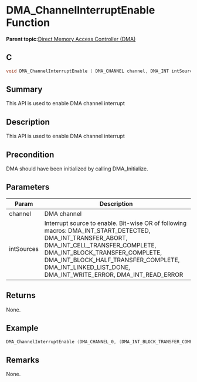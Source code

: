 # DMA\_ChannelInterruptEnable Function

**Parent topic:**[Direct Memory Access Controller \(DMA\)](GUID-FC435976-A639-435D-9C8F-0A08C3D59195.md)

## C

```c
void DMA_ChannelInterruptEnable ( DMA_CHANNEL channel, DMA_INT intSources )
```

## Summary

This API is used to enable DMA channel interrupt

## Description

This API is used to enable DMA channel interrupt

## Precondition

DMA should have been initialized by calling DMA\_Initialize.

## Parameters

|Param|Description|
|-----|-----------|
|channel|DMA channel|
|intSources|Interrupt source to enable. Bit-wise OR of following macros: DMA\_INT\_START\_DETECTED, DMA\_INT\_TRANSFER\_ABORT, DMA\_INT\_CELL\_TRANSFER\_COMPLETE, DMA\_INT\_BLOCK\_TRANSFER\_COMPLETE, DMA\_INT\_BLOCK\_HALF\_TRANSFER\_COMPLETE, DMA\_INT\_LINKED\_LIST\_DONE, DMA\_INT\_WRITE\_ERROR, DMA\_INT\_READ\_ERROR|

## Returns

None.

## Example

```c
DMA_ChannelInterruptEnable (DMA_CHANNEL_0, (DMA_INT_BLOCK_TRANSFER_COMPLETE | DMA_INT_WRITE_ERROR));
```

## Remarks

None.

